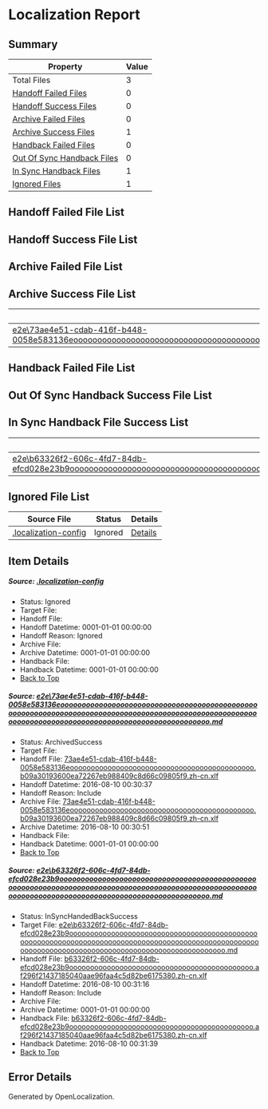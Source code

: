 # <a name='report-top'></a> Localization Report

## Summary
 Property | Value 
 -------- | ----- 
 Total Files | 3
[ Handoff Failed Files ](#handoff-failed-list)| 0
[ Handoff Success Files ](#handoff-success-list)| 0
[ Archive Failed Files ](#archive-failed-list)| 0
[ Archive Success Files ](#archive-success-list)| 1
[ Handback Failed Files ](#handback-failed-list)| 0
[ Out Of Sync Handback Files ](#outofsync-handback-success-list)| 0
[ In Sync Handback Files ](#insync-handback-success-list)| 1
[ Ignored Files ](#ignored-list)| 1

## <a name='handoff-failed-list'></a> Handoff Failed File List

## <a name='handoff-success-list'></a> Handoff Success File List

## <a name='archive-failed-list'></a> Archive Failed File List

## <a name='archive-success-list'></a> Archive Success File List
 Source File | Status | Details 
 ----------- | ------ | ------- 
 [e2e\73ae4e51-cdab-416f-b448-0058e583136eooooooooooooooooooooooooooooooooooooooooooooooooooooooooooooooooooooooooooooooooooooooooooooooooooooooooooooooooooooooooooooooooooooooooooooooooooooooo.md](https://github.com/OpenLocalizationTestOrg/oltest/blob/e433a8fedb66fbef778e4dfed09df2d0f530bcd0/e2e/73ae4e51-cdab-416f-b448-0058e583136eooooooooooooooooooooooooooooooooooooooooooooooooooooooooooooooooooooooooooooooooooooooooooooooooooooooooooooooooooooooooooooooooooooooooooooooooooooooo.md) | ArchivedSuccess | [Details](#de5eea4df90c09da156521ba9f965bc10de321fa1)

## <a name='handback-failed-list'></a> Handback Failed File List

## <a name='outofsync-handback-success-list'></a> Out Of Sync Handback Success File List

## <a name='insync-handback-success-list'></a> In Sync Handback File Success List
 Source File | Status | Details 
 ----------- | ------ | ------- 
 [e2e\b63326f2-606c-4fd7-84db-efcd028e23b9ooooooooooooooooooooooooooooooooooooooooooooooooooooooooooooooooooooooooooooooooooooooooooooooooooooooooooooooooooooooooooooooooooooooooooooooooooooooo.md](https://github.com/OpenLocalizationTestOrg/oltest/blob/8602ab97eeb9e285582114311209060b04583860/e2e/b63326f2-606c-4fd7-84db-efcd028e23b9ooooooooooooooooooooooooooooooooooooooooooooooooooooooooooooooooooooooooooooooooooooooooooooooooooooooooooooooooooooooooooooooooooooooooooooooooooooooo.md) | InSyncHandedBackSuccess | [Details](#2a6bd39634f1b443cf7beac7cc14b275b821e4cd2)

## <a name='ignored-list'></a> Ignored File List
 Source File | Status | Details 
 ----------- | ------ | ------- 
 [.localization-config](https://github.com/OpenLocalizationTestOrg/oltest/blob/8602ab97eeb9e285582114311209060b04583860/.localization-config) | Ignored | [Details](#3d4f252ac210baf56311d7e97dcc2db10974dbd20)

## Item Details
##### <a name='3d4f252ac210baf56311d7e97dcc2db10974dbd20'></a> Source: [.localization-config](https://github.com/OpenLocalizationTestOrg/oltest/blob/8602ab97eeb9e285582114311209060b04583860/.localization-config)
* Status: Ignored
* Target File: 
* Handoff File: 
* Handoff Datetime: 0001-01-01 00:00:00
* Handoff Reason: Ignored
* Archive File: 
* Archive Datetime: 0001-01-01 00:00:00
* Handback File: 
* Handback Datetime: 0001-01-01 00:00:00
* [Back to Top](#report-top)

##### <a name='de5eea4df90c09da156521ba9f965bc10de321fa1'></a> Source: [e2e\73ae4e51-cdab-416f-b448-0058e583136eooooooooooooooooooooooooooooooooooooooooooooooooooooooooooooooooooooooooooooooooooooooooooooooooooooooooooooooooooooooooooooooooooooooooooooooooooooooo.md](https://github.com/OpenLocalizationTestOrg/oltest/blob/e433a8fedb66fbef778e4dfed09df2d0f530bcd0/e2e/73ae4e51-cdab-416f-b448-0058e583136eooooooooooooooooooooooooooooooooooooooooooooooooooooooooooooooooooooooooooooooooooooooooooooooooooooooooooooooooooooooooooooooooooooooooooooooooooooooo.md)
* Status: ArchivedSuccess
* Target File: 
* Handoff File: [73ae4e51-cdab-416f-b448-0058e583136eoooooooooooooooooooooooooooooooooooooooooooo.b09a30193600ea72267eb988409c8d66c09805f9.zh-cn.xlf](https://github.com/OpenLocalizationTestOrg/olhandoff-e2e/blob/2bd8f43eae204ef678964dab0991fd7e0be509b0/ol-handoff/OpenLocalizationTestOrg/ol-test-zhcn/ci/ht/73ae4e51-cdab-416f-b448-0058e583136eoooooooooooooooooooooooooooooooooooooooooooo.b09a30193600ea72267eb988409c8d66c09805f9.zh-cn.xlf)
* Handoff Datetime: 2016-08-10 00:30:37
* Handoff Reason: Include
* Archive File: [73ae4e51-cdab-416f-b448-0058e583136eoooooooooooooooooooooooooooooooooooooooooooo.b09a30193600ea72267eb988409c8d66c09805f9.zh-cn.xlf](https://github.com/OpenLocalizationTestOrg/olhandoff-e2e/blob/9dde013f2c19fff26f56fa84d3842e348dba83bb/ol-archive/OpenLocalizationTestOrg/ol-test-zhcn/ci/ht/73ae4e51-cdab-416f-b448-0058e583136eoooooooooooooooooooooooooooooooooooooooooooo.b09a30193600ea72267eb988409c8d66c09805f9.zh-cn.xlf)
* Archive Datetime: 2016-08-10 00:30:51
* Handback File: 
* Handback Datetime: 0001-01-01 00:00:00
* [Back to Top](#report-top)

##### <a name='2a6bd39634f1b443cf7beac7cc14b275b821e4cd2'></a> Source: [e2e\b63326f2-606c-4fd7-84db-efcd028e23b9ooooooooooooooooooooooooooooooooooooooooooooooooooooooooooooooooooooooooooooooooooooooooooooooooooooooooooooooooooooooooooooooooooooooooooooooooooooooo.md](https://github.com/OpenLocalizationTestOrg/oltest/blob/8602ab97eeb9e285582114311209060b04583860/e2e/b63326f2-606c-4fd7-84db-efcd028e23b9ooooooooooooooooooooooooooooooooooooooooooooooooooooooooooooooooooooooooooooooooooooooooooooooooooooooooooooooooooooooooooooooooooooooooooooooooooooooo.md)
* Status: InSyncHandedBackSuccess
* Target File: [e2e\b63326f2-606c-4fd7-84db-efcd028e23b9ooooooooooooooooooooooooooooooooooooooooooooooooooooooooooooooooooooooooooooooooooooooooooooooooooooooooooooooooooooooooooooooooooooooooooooooooooooooo.md](https://github.com/OpenLocalizationTestOrg/ol-test-zhcn/blob/e2b13d487336d0322ff718b8fe5b5e374de215b9/e2e/b63326f2-606c-4fd7-84db-efcd028e23b9ooooooooooooooooooooooooooooooooooooooooooooooooooooooooooooooooooooooooooooooooooooooooooooooooooooooooooooooooooooooooooooooooooooooooooooooooooooooo.md)
* Handoff File: [b63326f2-606c-4fd7-84db-efcd028e23b9oooooooooooooooooooooooooooooooooooooooooooo.af296f21437185040aae96faa4c5d82be6175380.zh-cn.xlf](https://github.com/OpenLocalizationTestOrg/olhandoff-e2e/blob/4c6de0d14a31a1ee255bbe211532ff4881c8b9fa/ol-handoff/OpenLocalizationTestOrg/ol-test-zhcn/ci/ht/b63326f2-606c-4fd7-84db-efcd028e23b9oooooooooooooooooooooooooooooooooooooooooooo.af296f21437185040aae96faa4c5d82be6175380.zh-cn.xlf)
* Handoff Datetime: 2016-08-10 00:31:16
* Handoff Reason: Include
* Archive File: 
* Archive Datetime: 0001-01-01 00:00:00
* Handback File: [b63326f2-606c-4fd7-84db-efcd028e23b9oooooooooooooooooooooooooooooooooooooooooooo.af296f21437185040aae96faa4c5d82be6175380.zh-cn.xlf](https://github.com/OpenLocalizationTestOrg/olhandback-e2e/blob/8a3f700778febba18bf8933151bac603c517f3d9/ol-handback/OpenLocalizationTestOrg/ol-test-zhcn/ci/ht/b63326f2-606c-4fd7-84db-efcd028e23b9oooooooooooooooooooooooooooooooooooooooooooo.af296f21437185040aae96faa4c5d82be6175380.zh-cn.xlf)
* Handback Datetime: 2016-08-10 00:31:39
* [Back to Top](#report-top)


## Error Details

Generated by OpenLocalization.
